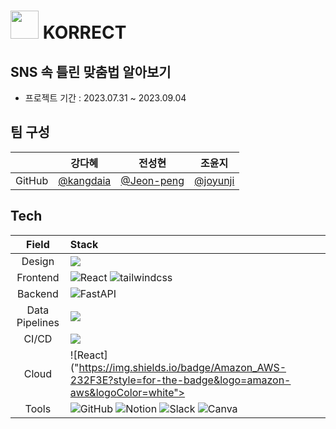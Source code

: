 # <img src="./app/serices/frontend/src/assets/icon_success_.svg" width="45" height="45"> KORRECT

## **SNS 속 틀린 맞춤법 알아보기**

- 프로젝트 기간 : 2023.07.31 ~ 2023.09.04



## 팀 구성

|    | 강다혜  | 전성현 | 조윤지 |
| :---: | :---: | :---: | :---: |
|GitHub| [@kangdaia](https://github.com/kangdaia) | [@Jeon-peng](https://github.com/Jeon-peng) | [@joyunji](https://github.com/joyunji) |

## Tech

| Field | Stack |
|:---:|:---|
| Design | <img src="https://img.shields.io/badge/Figma-F24E1E?style=for-the-badge&logo=figma&logoColor=white">  |
| Frontend | ![React](https://img.shields.io/badge/React-20232A?style=for-the-badge&logo=react&logoColor=61DAFB) ![tailwindcss](https://img.shields.io/badge/Tailwind_CSS-38B2AC?style=for-the-badge&logo=tailwind-css&logoColor=white) |
| Backend | ![FastAPI](https://img.shields.io/badge/FastAPI-005571?style=for-the-badge&logo=fastapi) |
| Data Pipelines | <img src="https://img.shields.io/badge/Airflow-017CEE?style=for-the-badge&logo=Apache%20Airflow&logoColor=white"> |
| CI/CD | <img src="https://img.shields.io/badge/GitHub_Actions-2088FF?style=for-the-badge&logo=github-actions&logoColor=white"> |
| Cloud | ![React]("https://img.shields.io/badge/Amazon_AWS-232F3E?style=for-the-badge&logo=amazon-aws&logoColor=white"> |
| Tools | ![GitHub](https://img.shields.io/badge/github-%23121011.svg?style=for-the-badge&logo=github&logoColor=white)  ![Notion](https://img.shields.io/badge/Notion-%23000000.svg?style=for-the-badge&logo=notion&logoColor=white)  ![Slack](https://img.shields.io/badge/Slack-4A154B?style=for-the-badge&logo=slack&logoColor=white)  ![Canva](https://img.shields.io/badge/Canva-%2300C4CC.svg?style=for-the-badge&logo=Canva&logoColor=white) |
